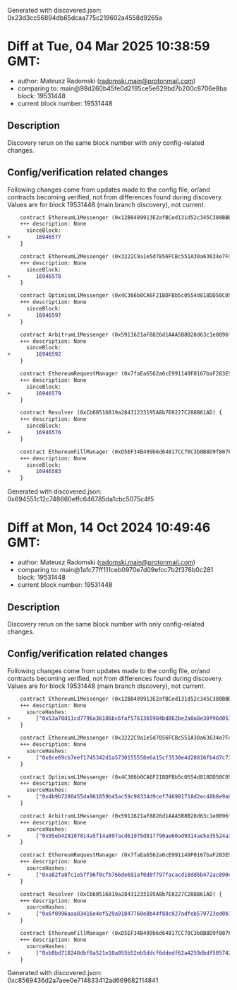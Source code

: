 Generated with discovered.json: 0x23d3cc56894db65dcaa775c219602a4558d9265a

# Diff at Tue, 04 Mar 2025 10:38:59 GMT:

- author: Mateusz Radomski (<radomski.main@protonmail.com>)
- comparing to: main@98d260b45fe0d2195ce5e629bd7b200c8706e8ba block: 19531448
- current block number: 19531448

## Description

Discovery rerun on the same block number with only config-related changes.

## Config/verification related changes

Following changes come from updates made to the config file,
or/and contracts becoming verified, not from differences found during
discovery. Values are for block 19531448 (main branch discovery), not current.

```diff
    contract EthereumL1Messenger (0x12B8489913E2afBCed131d52c345C380BBB65baf) {
    +++ description: None
      sinceBlock:
+        16946577
    }
```

```diff
    contract EthereumL2Messenger (0x3222C9a1e5d7856FCBc551A30a63634e7Fd634Da) {
    +++ description: None
      sinceBlock:
+        16946578
    }
```

```diff
    contract OptimismL1Messenger (0x4C366b0CA6F21BDFBb5c0554d818DD50C0519b34) {
    +++ description: None
      sinceBlock:
+        16946597
    }
```

```diff
    contract ArbitrumL1Messenger (0x5911621aF8826d1AAA5B8B28d63c1e0096f7c0e3) {
    +++ description: None
      sinceBlock:
+        16946592
    }
```

```diff
    contract EthereumRequestManager (0x7faEa6562a6cE991149F0167baF283E9aAc7Dc50) {
    +++ description: None
      sinceBlock:
+        16946579
    }
```

```diff
    contract Resolver (0xCb60516819a28431233195A8b7E0227C288B61AD) {
    +++ description: None
      sinceBlock:
+        16946576
    }
```

```diff
    contract EthereumFillManager (0xD5EF34B499b6d64817CC70C3b0B8D9f807F06C29) {
    +++ description: None
      sinceBlock:
+        16946583
    }
```

Generated with discovered.json: 0x694551c12c748660effc646785da1cbc5075c4f5

# Diff at Mon, 14 Oct 2024 10:49:46 GMT:

- author: Mateusz Radomski (<radomski.main@protonmail.com>)
- comparing to: main@1afc77ff111ceb0970e7d09efcc7b2f376b0c281 block: 19531448
- current block number: 19531448

## Description

Discovery rerun on the same block number with only config-related changes.

## Config/verification related changes

Following changes come from updates made to the config file,
or/and contracts becoming verified, not from differences found during
discovery. Values are for block 19531448 (main branch discovery), not current.

```diff
    contract EthereumL1Messenger (0x12B8489913E2afBCed131d52c345C380BBB65baf) {
    +++ description: None
      sourceHashes:
+        ["0x53a70d11cd7796a36186bc6faf5761365984bd862be2a0a8e30f96d0510e40bc"]
    }
```

```diff
    contract EthereumL2Messenger (0x3222C9a1e5d7856FCBc551A30a63634e7Fd634Da) {
    +++ description: None
      sourceHashes:
+        ["0x8ce69cb7eef1745342d1a5730155558e6a15cf3530e4d28816fb4d7c7301cea9"]
    }
```

```diff
    contract OptimismL1Messenger (0x4C366b0CA6F21BDFBb5c0554d818DD50C0519b34) {
    +++ description: None
      sourceHashes:
+        ["0x4b9b7280455da961659b45ac59c98334d9cef746991718d2ec48b8e9a90a69d3"]
    }
```

```diff
    contract ArbitrumL1Messenger (0x5911621aF8826d1AAA5B8B28d63c1e0096f7c0e3) {
    +++ description: None
      sourceHashes:
+        ["0x95eb429107814a5f14a897acd61975d017790ae60ad9314ae5e35524a3ec1a5c"]
    }
```

```diff
    contract EthereumRequestManager (0x7faEa6562a6cE991149F0167baF283E9aAc7Dc50) {
    +++ description: None
      sourceHashes:
+        ["0xa82fa8fc1e5ff96f0cfb766de691af0d8f797facacd18dd6b472ac890c1f9ab9"]
    }
```

```diff
    contract Resolver (0xCb60516819a28431233195A8b7E0227C288B61AD) {
    +++ description: None
      sourceHashes:
+        ["0x6f0996aaa83416e4ef529a91847760e8b44f88c827adfeb579723ed0b708cbf3"]
    }
```

```diff
    contract EthereumFillManager (0xD5EF34B499b6d64817CC70C3b0B8D9f807F06C29) {
    +++ description: None
      sourceHashes:
+        ["0xb8bd718248dbf8a521e10a055b52eb5ddcf6ddedf62a4259dbdf50574289ea5b"]
    }
```

Generated with discovered.json: 0xc8569436d2a7aee0e714833412ad669682114841

